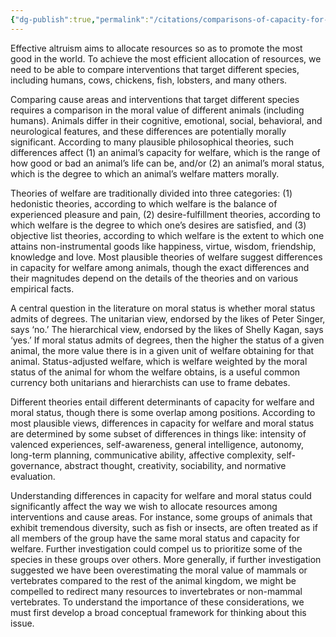 ```yaml
---
{"dg-publish":true,"permalink":"/citations/comparisons-of-capacity-for-welfare-and-moral-status-across-species-rethink-priorities/","tags":["#sentience"],"created":"2025-10-23T14:22:44.146+01:00","updated":"2025-10-23T14:22:44.182+01:00"}
---
```


Effective altruism aims to allocate resources so as to promote the most good in the world. To achieve the most efficient allocation of resources, we need to be able to compare interventions that target different species, including humans, cows, chickens, fish, lobsters, and many others.

Comparing cause areas and interventions that target different species requires a comparison in the moral value of different animals (including humans). Animals differ in their cognitive, emotional, social, behavioral, and neurological features, and these differences are potentially morally significant. According to many plausible philosophical theories, such differences affect (1) an animal’s capacity for welfare, which is the range of how good or bad an animal’s life can be, and/or (2) an animal’s moral status, which is the degree to which an animal’s welfare matters morally.

Theories of welfare are traditionally divided into three categories: (1) hedonistic theories, according to which welfare is the balance of experienced pleasure and pain, (2) desire-fulfillment theories, according to which welfare is the degree to which one’s desires are satisfied, and (3) objective list theories, according to which welfare is the extent to which one attains non-instrumental goods like happiness, virtue, wisdom, friendship, knowledge and love. Most plausible theories of welfare suggest differences in capacity for welfare among animals, though the exact differences and their magnitudes depend on the details of the theories and on various empirical facts.

A central question in the literature on moral status is whether moral status admits of degrees. The unitarian view, endorsed by the likes of Peter Singer, says ‘no.’ The hierarchical view, endorsed by the likes of Shelly Kagan, says ‘yes.’ If moral status admits of degrees, then the higher the status of a given animal, the more value there is in a given unit of welfare obtaining for that animal. Status-adjusted welfare, which is welfare weighted by the moral status of the animal for whom the welfare obtains, is a useful common currency both unitarians and hierarchists can use to frame debates.

Different theories entail different determinants of capacity for welfare and moral status, though there is some overlap among positions. According to most plausible views, differences in capacity for welfare and moral status are determined by some subset of differences in things like: intensity of valenced experiences, self-awareness, general intelligence, autonomy, long-term planning, communicative ability, affective complexity, self-governance, abstract thought, creativity, sociability, and normative evaluation.

Understanding differences in capacity for welfare and moral status could significantly affect the way we wish to allocate resources among interventions and cause areas. For instance, some groups of animals that exhibit tremendous diversity, such as fish or insects, are often treated as if all members of the group have the same moral status and capacity for welfare. Further investigation could compel us to prioritize some of the species in these groups over others. More generally, if further investigation suggested we have been overestimating the moral value of mammals or vertebrates compared to the rest of the animal kingdom, we might be compelled to redirect many resources to invertebrates or non-mammal vertebrates. To understand the importance of these considerations, we must first develop a broad conceptual framework for thinking about this issue.